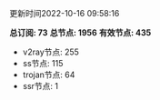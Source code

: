 更新时间2022-10-16 09:58:16

**总订阅: 73**
**总节点: 1956**
**有效节点: 435**
- v2ray节点: 255
- ss节点: 115
- trojan节点: 64
- ssr节点: 1
